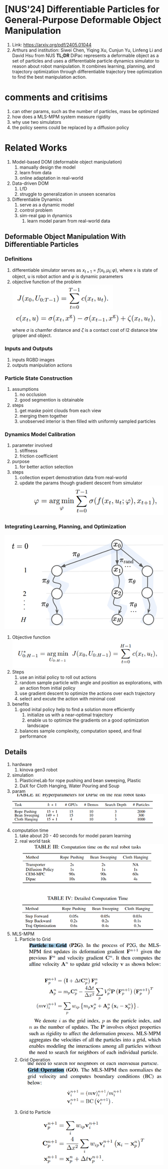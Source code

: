 # [NUS'24] Differentiable Particles for General-Purpose Deformable Object Manipulation
1. Link: https://arxiv.org/pdf/2405.01044
2. Arthurs and institution: Siwei Chen, Yiqing Xu, Cunjun Yu, Linfeng Li and David Hsu from NUS
**TL;DR**
DiPac represents a deformable object as a set of particles and uses a differentiable particle dynamics simulator to reason about robot manipulation. It combines learning, planning, and trajectory optimization through differentiable trajectory tree optimization to find the best manipulation action.
# comments and critisims
1. can other params, such as the number of particles, mass be optimized
2. how does a MLS-MPM system measure rigidity
3. why use two simulators
4. the policy seems could be replaced by a diffusion policy
# Related Works
1. Model-based DOM (deformable object manipulation)
   1. manually design the model
   2. learn from data
   3. online adaptation in real-world
2. Data-driven DOM
   1. LfD
   2. struggle to generalization in unseen scenarios
3. Differentiable Dynamics
   1. serve as a dynamic model
   2. control problem
   3. sim-real gap in dynamics
      1. learn model param from real-world data
## Deformable Object Manipulation With Differentiable Particles
### Definitions
1. differentiable simulator serves as $x_{t+1} = f(x_t, \mu_t; \varphi)$, where x is state of object, u is robot action and $\varphi$ is dynamic parameters
2. objective function of the problem
![alt text](image.png)
![alt text](image-1.png)
where $\sigma$ is chamfer distance and $\zeta$ is a contact cost of l2 distance btw gripper and object. 
### Inputs and Outputs
1. inputs RGBD images
2. outputs manipulation actions
### Particle State Construction
1. assumptions
   1. no occlusion
   2. good segmention is obtainable
2. steps
   1. get maske point clouds from each view
   2. merging them together
   3. unobserved interior is then filled with uniformly sampled particles
### Dynamics Model Calibration
1. parameter involved
   1. stiffness
   2. friction coefficient
2. purpose
   1. for better action selection
3. steps
   1. collection expert demostration data from real-world
   2. update the params though gradient descent from simulator ![alt text](image-2.png)
### Integrating Learning, Planning, and Optimization
![alt text](image-3.png)
1. Objective function
![alt text](image-4.png)
1. Steps
   1. use an initial policy to roll out actions
   2. random sample particle with angle and position as explorations, with an action from initial policy
   3. use gradient descent to optimize the actions over each trajectory
   4. select and excute the action with minimal cost
2. benefits
   1. good inital policy help to find a solution more efficiently
      1. initialize us with a near-optimal trajectory
      2. enable us to optimize the gradients on a good optimization landscape
   2. balances sample complexity, computation speed, and final performance

## Details
1. hardware
   1. kinova gen3 robot
2. simulation
   1. PlasticineLab for rope pushing and bean sweeping, Plastic
   2. DaX for Cloth Hanging, Water Pouring and Soup
3. param![alt text](image-5.png)
4. computation time
   1. take about 20 - 40 seconds for model param learning
   2. real world task
   ![alt text](image-6.png)
5. MLS-MPM
   1. Particle to Grid![alt text](image-7.png)
   2. Grid Operation![alt text](image-8.png)
   3. Grid to Particle![alt text](image-9.png)